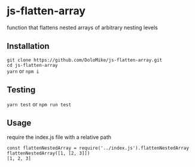# js-flatten-array
function that flattens nested arrays of arbitrary nesting levels

## Installation
`git clone https://github.com/DoloMike/js-flatten-array.git`  
`cd js-flatten-array`  
`yarn` or `npm i`

## Testing
`yarn test` or `npm run test`

## Usage
require the index.js file with a relative path

`const flattenNestedArray = require('../index.js').flattenNestedArray`  
`flattenNestedArray([1, [2, 3]])`  
`[1, 2, 3]`

